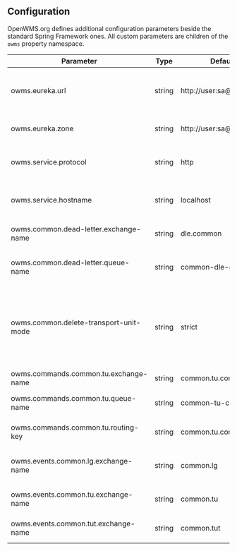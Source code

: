 ## Configuration
OpenWMS.org defines additional configuration parameters beside the standard Spring Framework ones. All custom parameters are children of the
`owms` property namespace.

|Parameter|Type|Default profile value|Description|
|---------|----|---------------------|-----------|
|owms.eureka.url|string|http://user:sa@localhost:8761|The base URL of the running Eureka service discovery server, inclusive schema and port|
|owms.eureka.zone|string|http://user:sa@localhost:8761/eureka/|The full Eureka registration endpoint URL|
|owms.service.protocol|string|http|The protocol the service' is accessible from Eureka clients|  
|owms.service.hostname|string|localhost|The hostname the service' is accessible from Eureka clients|
|owms.common.dead-letter.exchange-name|string|dle.common|Exchange for the poison message forwarding|
|owms.common.dead-letter.queue-name|string|common-dle-common|Queue for poison messages bound to the dead-letter exchange|
|owms.common.delete-transport-unit-mode|string|strict|Can be `strict` to delete TransportUnits immediately, or `on-accept` where at least one collaborator must accept removal of the TransportUnit|
|owms.commands.common.tu.exchange-name|string|common.tu.commands|Exchange to send out TU requests|
|owms.commands.common.tu.queue-name|string|common-tu-commands-queue|Queue to receive TU commands and responses from|
|owms.commands.common.tu.routing-key|string|common.tu.command.in.*|Routing key to filter incoming commands|
|owms.events.common.lg.exchange-name|string|common.lg|Exchange to send out updates on LocationGroups and Locations|
|owms.events.common.tu.exchange-name|string|common.tu|Exchange to send out updates on TransportUnits|
|owms.events.common.tut.exchange-name|string|common.tut|Exchange to send out updates on TransportUnitTypes|
